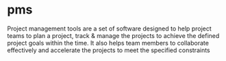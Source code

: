 # pms
Project management tools are a set of software designed to help project teams to plan a project, track & manage the projects to achieve the defined project goals within the time. It also helps team members to collaborate effectively and accelerate the projects to meet the specified constraints
